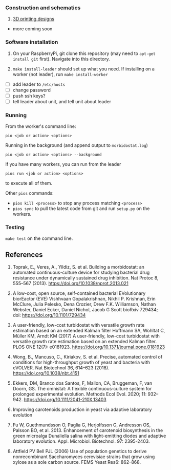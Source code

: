 
### Construction and schematics
1. [3D printing designs](https://github.com/CamDavidsonPilon/morbidostat/tree/master/3D_files)

- more coming soon


### Software installation

1. On your RaspberryPi, git clone this repository (may need to `apt-get install git` first). Navigate into this directory.

2. `make install-leader` should set up what you need. If installing on a worker (not leader), run `make install-worker`

 - [ ] add leader to `/etc/hosts`
 - [ ] change password
 - [ ] push ssh keys?
 - [ ] tell leader about unit, and tell unit about leader

### Running

From the worker's command line:

`pio <job or action> <options>`

Running in the background (and append output to `morbidostat.log`)

`pio <job or action> <options> --background`

If you have many workers, you can run from the leader

`pios run <job or action> <options>`

to execute all of them.

Other `pios` commands:

- `pios kill <process>` to stop any process matching `<process>`
- `pios sync` to pull the latest code from git and run `setup.py` on the workers.



### Testing

`make test` on the command line.




References
-------------
1. Toprak, E., Veres, A., Yildiz, S. et al. Building a morbidostat: an automated continuous-culture device for studying bacterial drug resistance under dynamically sustained drug inhibition. Nat Protoc 8, 555–567 (2013). https://doi.org/10.1038/nprot.2013.021

1. A low-cost, open source, self-contained bacterial EVolutionary biorEactor (EVE)
Vishhvaan Gopalakrishnan, Nikhil P. Krishnan, Erin McClure, Julia Pelesko, Dena Crozier, Drew F.K. Williamson, Nathan Webster, Daniel Ecker, Daniel Nichol, Jacob G Scott
bioRxiv 729434; doi: https://doi.org/10.1101/729434

2. A user-friendly, low-cost turbidostat with versatile growth rate estimation based on an extended Kalman filter
Hoffmann SA, Wohltat C, Müller KM, Arndt KM (2017) A user-friendly, low-cost turbidostat with versatile growth rate estimation based on an extended Kalman filter. PLOS ONE 12(7): e0181923. https://doi.org/10.1371/journal.pone.0181923

3. Wong, B., Mancuso, C., Kiriakov, S. et al. Precise, automated control of conditions for high-throughput growth of yeast and bacteria with eVOLVER. Nat Biotechnol 36, 614–623 (2018). https://doi.org/10.1038/nbt.4151

4. Ekkers, DM, Branco dos Santos, F, Mallon, CA, Bruggeman, F, van Doorn, GS. The omnistat: A flexible continuous‐culture system for prolonged experimental evolution. Methods Ecol Evol. 2020; 11: 932– 942. https://doi.org/10.1111/2041-210X.13403

5. Improving carotenoids production in yeast via adaptive laboratory evolution

6.  Fu W, Guethmundsson O, Paglia G, Herjolfsson G, Andresson OS, Palsson BO, et al. 2013. Enhancement of carotenoid biosynthesis
in the green microalga Dunaliella salina with light-emitting diodes and adaptive laboratory evolution. Appl. Microbiol. Biotechnol.
97: 2395-2403.

7. Attfield PV Bell PJL (2006) Use of population genetics to derive nonrecombinant Saccharomyces cerevisiae strains that grow using xylose as a sole carbon source. FEMS Yeast Res6: 862–868.
